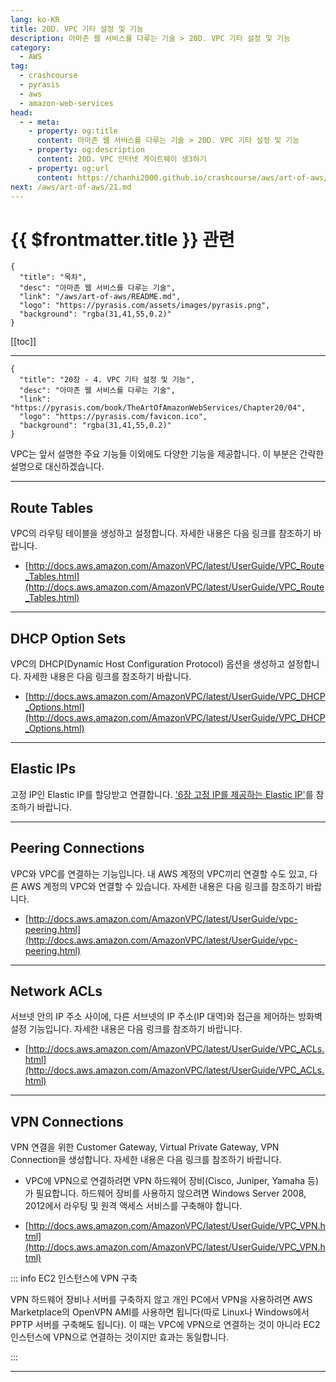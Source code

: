 ```yaml
---
lang: ko-KR
title: 20D. VPC 기타 설정 및 기능
description: 아마존 웹 서비스를 다루는 기술 > 20D. VPC 기타 설정 및 기능
category:
  - AWS
tag: 
  - crashcourse
  - pyrasis
  - aws 
  - amazon-web-services
head:
  - - meta:
    - property: og:title
      content: 아마존 웹 서비스를 다루는 기술 > 20D. VPC 기타 설정 및 기능
    - property: og:description
      content: 20D. VPC 인터넷 게이트웨이 생3하기
    - property: og:url
      content: https://chanhi2000.github.io/crashcourse/aws/art-of-aws/20D.html
next: /aws/art-of-aws/21.md
---
```


# {{ $frontmatter.title }} 관련

```component VPCard
{
  "title": "목차",
  "desc": "아마존 웹 서비스를 다루는 기술",
  "link": "/aws/art-of-aws/README.md",
  "logo": "https://pyrasis.com/assets/images/pyrasis.png",
  "background": "rgba(31,41,55,0.2)"
}
```

[[toc]]

---

```component VPCard
{
  "title": "20장 - 4. VPC 기타 설정 및 기능",
  "desc": "아마존 웹 서비스를 다루는 기술",
  "link": "https://pyrasis.com/book/TheArtOfAmazonWebServices/Chapter20/04",
  "logo": "https://pyrasis.com/favicon.ico",
  "background": "rgba(31,41,55,0.2)"
}
```

VPC는 앞서 설명한 주요 기능들 이외에도 다양한 기능을 제공합니다. 이 부분은 간략한 설명으로 대신하겠습니다.

---

## Route Tables

VPC의 라우팅 테이블을 생성하고 설정합니다. 자세한 내용은 다음 링크를 참조하기 바랍니다.

- [http://docs.aws.amazon.com/AmazonVPC/latest/UserGuide/VPC_Route_Tables.html](http://docs.aws.amazon.com/AmazonVPC/latest/UserGuide/VPC_Route_Tables.html)<!-- TODO: add VPCard -->

---

## DHCP Option Sets

VPC의 DHCP(Dynamic Host Configuration Protocol) 옵션을 생성하고 설정합니다. 자세한 내용은 다음 링크를 참조하기 바랍니다.<br>

- [http://docs.aws.amazon.com/AmazonVPC/latest/UserGuide/VPC_DHCP_Options.html](http://docs.aws.amazon.com/AmazonVPC/latest/UserGuide/VPC_DHCP_Options.html)<!-- TODO: add VPCard -->

---

## Elastic IPs

고정 IP인 Elastic IP를 할당받고 연결합니다. ['6장 고정 IP를 제공하는 Elastic IP'](06.md)를 참조하기 바랍니다.

---

## Peering Connections

VPC와 VPC를 연결하는 기능입니다. 내 AWS 계정의 VPC끼리 연결할 수도 있고, 다른 AWS 계정의 VPC와 연결할 수 있습니다. 자세한 내용은 다음 링크를 참조하기 바랍니다.

- [http://docs.aws.amazon.com/AmazonVPC/latest/UserGuide/vpc-peering.html](http://docs.aws.amazon.com/AmazonVPC/latest/UserGuide/vpc-peering.html)<!-- TODO: add VPCard -->

---

## Network ACLs

서브넷 안의 IP 주소 사이에, 다른 서브넷의 IP 주소(IP 대역)와 접근을 제어하는 방화벽 설정 기능입니다. 자세한 내용은 다음 링크를 참조하기 바랍니다.

- [http://docs.aws.amazon.com/AmazonVPC/latest/UserGuide/VPC_ACLs.html](http://docs.aws.amazon.com/AmazonVPC/latest/UserGuide/VPC_ACLs.html)<!-- TODO: add VPCard -->

---

## VPN Connections

VPN 연결을 위한 Customer Gateway, Virtual Private Gateway, VPN Connection을 생성합니다. 자세한 내용은 다음 링크를 참조하기 바랍니다.

- VPC에 VPN으로 연결하려면 VPN 하드웨어 장비(Cisco, Juniper, Yamaha 등)가 필요합니다. 하드웨어 장비를 사용하지 않으려면 Windows Server 2008, 2012에서 라우팅 및 원격 액세스 서비스를 구축해야 합니다.

- [http://docs.aws.amazon.com/AmazonVPC/latest/UserGuide/VPC_VPN.html](http://docs.aws.amazon.com/AmazonVPC/latest/UserGuide/VPC_VPN.html)<!-- TODO: add VPCard -->

::: info EC2 인스턴스에 VPN 구축

VPN 하드웨어 장비나 서버를 구축하지 않고 개인 PC에서 VPN을 사용하려면 AWS Marketplace의 OpenVPN AMI를 사용하면 됩니다(따로 Linux나 Windows에서 PPTP 서버를 구축해도 됩니다). 이 때는 VPC에 VPN으로 연결하는 것이 아니라 EC2 인스턴스에 VPN으로 연결하는 것이지만 효과는 동일합니다.

:::

---

<TagLinks />